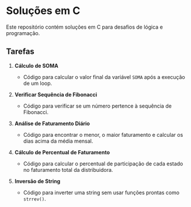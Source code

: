 # Soluções em C

Este repositório contém soluções em C para desafios de lógica e programação.

## Tarefas

1. **Cálculo de SOMA**
   - Código para calcular o valor final da variável `SOMA` após a execução de um loop.

2. **Verificar Sequência de Fibonacci**
   - Código para verificar se um número pertence à sequência de Fibonacci.

3. **Análise de Faturamento Diário**
   - Código para encontrar o menor, o maior faturamento e calcular os dias acima da média mensal.

4. **Cálculo de Percentual de Faturamento**
   - Código para calcular o percentual de participação de cada estado no faturamento total da distribuidora.

5. **Inversão de String**
   - Código para inverter uma string sem usar funções prontas como `strrev()`.

